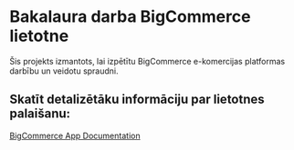 # Bakalaura darba BigCommerce lietotne

Šis projekts izmantots, lai izpētītu BigCommerce e-komercijas platformas darbību un veidotu spraudni.

## Skatīt detalizētāku informāciju par lietotnes palaišanu:
[BigCommerce App Documentation](./BigCommerce_app/README.md)